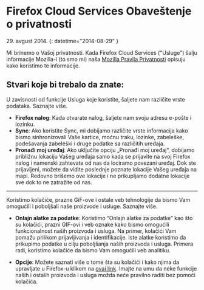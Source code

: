 # Firefox Cloud Services Obaveštenje o privatnosti

29\. avgust 2014.
{: datetime="2014-08-29" }

Mi brinemo o Vašoj privatnosti. Kada Firefox Cloud Services ("Usluge") šalju informacije Mozilla-i (to smo mi) naša [Mozilla Pravila Privatnosti](https://www.mozilla.org/privacy/) opisuju kako koristimo te informacije.

## Stvari koje bi trebalo da znate:

U zavisnosti od funkcije Usluga koje koristite, šaljete nam različite vrste podataka.  Saznajte više.

* **Firefox nalog**: Kada otvarate nalog, šaljete nam svoju adresu e-pošte i lozinku.
* **Sync**: Ako koristite Sync, mi dobijamo različite vrste informacija kako bismo sinhronizovali Vaše kartice, moćnu traku, lozinke, zabeleške, podešavanja zabeleški i druge podatke sa različitih uređaja.
* **Pronađi moj uređaj**: Ako uključite opciju „Pronađi moj uređaj“, dobijamo približnu lokaciju Vašeg uređaja samo kada se prijavite na svoj Firefox nalog i namenski zahtevate od nas da lociramo povezani uređaj. Dok ste prijavljeni, možete da vidite poslednje poznate lokacije Vašeg uređaja na mapi. Redovno brišemo ove lokacije i ne prikupljamo dodatne lokacije sve dok to ne zatražite od nas.

---------------------------------------

Koristimo kolačiće, prazne GiF-ove i ostale veb tehnologije da bismo Vam omogućili i poboljšali naše proizvode i usluge. Saznajte više.

* **Onlajn alatke za podatke**: Koristimo “Onlajn alatke za podatke” kao što su kolačići, prazni GIF-ovi i veb oznake kako bismo omogućili funkcionalnost naših proizvoda i usluga. Na primer, kolačići Vam pomažu prilikom prijavljivanja i identifikacije. Iste alatke koristimo da prikupimo podatke u cilju poboljšanja naših proizvoda i usluga. Primera radi, koristimo kolačiće da bismo Vam omogućili veb analitiku.

* **Opcije**: Možete saznati više o tome šta su kolačići i kako njima da upravljate u Firefox-u klikom na [ovaj link](https://support.mozilla.org/sr-Cyrl/kb/kolacici-informacije-koje-veb-sajt-cuva-na-vasem-racunaru). Imajte na umu da neke funkcije naših i ostalih proizvoda i usluga možda neće pravilno raditi bez pomoći kolačića.
